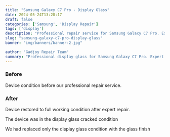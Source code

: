 ```yaml
---
title: "Samsung Galaxy C7 Pro - Display Glass"
date: 2024-05-24T13:28:17
draft: false
categories: ['Samsung', 'Display Repair']
tags: ['display']
description: "Professional repair service for Samsung Galaxy C7 Pro. Expert diagnosis and quality repairs in Bangalore."
slug: "samsung-galaxy-c7-pro-display-glass"
banner: "img/banners/banner-2.jpg"

author: "Gadjoy Repair Team"
summary: "Professional display glass for Samsung Galaxy C7 Pro. Expert technicians, quality parts, warranty included."
---
```


### Before

Device condition before our professional repair service.

### After

Device restored to full working condition after expert repair.

The device was in the display glass cracked condition

We had replaced only the display glass condition with the glass finish